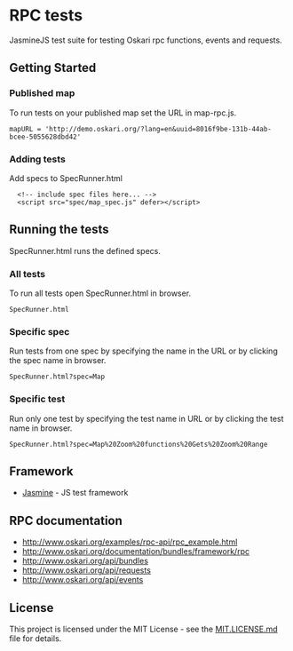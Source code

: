 # RPC tests

JasmineJS test suite for testing Oskari rpc functions, events and requests.

## Getting Started

### Published map

To run tests on your published map set the URL in map-rpc.js.

```
mapURL = 'http://demo.oskari.org/?lang=en&uuid=8016f9be-131b-44ab-bcee-5055628dbd42'
```

### Adding tests

Add specs to SpecRunner.html

```
  <!-- include spec files here... -->
  <script src="spec/map_spec.js" defer></script>
```

## Running the tests

SpecRunner.html runs the defined specs.

### All tests

To run all tests open SpecRunner.html in browser.

```
SpecRunner.html
```

### Specific spec

Run tests from one spec by specifying the name in the URL or by clicking the spec name in browser.

```
SpecRunner.html?spec=Map
```

### Specific test

Run only one test by specifying the test name in URL or by clicking the test name in browser.

```
SpecRunner.html?spec=Map%20Zoom%20functions%20Gets%20Zoom%20Range
```

## Framework

* [Jasmine](https://jasmine.github.io/) - JS test framework

## RPC documentation

* http://www.oskari.org/examples/rpc-api/rpc_example.html
* http://www.oskari.org/documentation/bundles/framework/rpc
* http://www.oskari.org/api/bundles
* http://www.oskari.org/api/requests
* http://www.oskari.org/api/events

## License

This project is licensed under the MIT License - see the [MIT.LICENSE.md](MIT.LICENSE.md) file for details.
